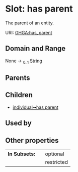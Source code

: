
# Slot: has parent


The parent of an entity.

URI: [GHGA:has_parent](https://w3id.org/GHGA/has_parent)


## Domain and Range

None &#8594;  <sub>0..1</sub> [String](types/String.md)

## Parents


## Children

 *  [individual➞has parent](individual_has_parent.md)

## Used by


## Other properties

|  |  |  |
| --- | --- | --- |
| **In Subsets:** | | optional |
|  | | restricted |

